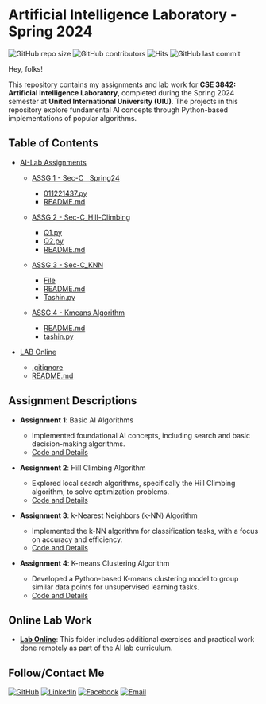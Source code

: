 # Artificial Intelligence Laboratory - Spring 2024
![GitHub repo size](https://img.shields.io/github/repo-size/TashinParvez/Artificial-Intelligence-UIU)
![GitHub contributors](https://img.shields.io/github/contributors/TashinParvez/Artificial-Intelligence-UIU)
![Hits](https://hits.seeyoufarm.com/api/count/incr/badge.svg?url=https://github.com/TashinParvez/Artificial-Intelligence-UIU)
![GitHub last commit](https://img.shields.io/github/last-commit/TashinParvez/Artificial-Intelligence-UIU)

Hey, folks!

This repository contains my assignments and lab work for **CSE 3842: Artificial Intelligence Laboratory**, completed during the Spring 2024 semester at **United International University (UIU)**. The projects in this repository explore fundamental AI concepts through Python-based implementations of popular algorithms.


## Table of Contents

- [AI-Lab Assignments](AI-Lab%20Assignments)
  - [ASSG 1 - Sec-C__Spring24](AI-Lab%20Assignments/ASSG%201%20-%20Sec-C__Spring24)
    - [011221437.py](AI-Lab%20Assignments/ASSG%201%20-%20Sec-C__Spring24/011221437.py)
    - [README.md](AI-Lab%20Assignments/ASSG%201%20-%20Sec-C__Spring24/README.md)
      
  - [ASSG 2 - Sec-C_Hill-Climbing](AI-Lab%20Assignments/ASSG%202%20-%20Sec-C_Hill-Climbing)
    - [Q1.py](AI-Lab%20Assignments/ASSG%202%20-%20Sec-C_Hill-Climbing/Q1.py)
    - [Q2.py](AI-Lab%20Assignments/ASSG%202%20-%20Sec-C_Hill-Climbing/Q2.py)
    - [README.md](AI-Lab%20Assignments/ASSG%202%20-%20Sec-C_Hill-Climbing/README.md)
      
  - [ASSG 3 - Sec-C_KNN](AI-Lab%20Assignments/ASSG%203%20-%20Sec-C_KNN)
    - [File](AI-Lab%20Assignments/ASSG%203%20-%20Sec-C_KNN/File)
    - [README.md](AI-Lab%20Assignments/ASSG%203%20-%20Sec-C_KNN/README.md)
    - [Tashin.py](AI-Lab%20Assignments/ASSG%203%20-%20Sec-C_KNN/Tashin.py)
      
  - [ASSG 4 - Kmeans Algorithm](AI-Lab%20Assignments/ASSG%204%20-%20Kmeans%20Algorithm)
    - [README.md](AI-Lab%20Assignments/ASSG%204%20-%20Kmeans%20Algorithm/README.md)
    - [tashin.py](AI-Lab%20Assignments/ASSG%204%20-%20Kmeans%20Algorithm/tashin.py)
      
- [LAB Online](LAB%20Online)
  - [.gitignore](LAB%20Online/.gitignore)
  - [README.md](LAB%20Online/README.md)


## Assignment Descriptions

- **Assignment 1**: Basic AI Algorithms  
  * Implemented foundational AI concepts, including search and basic decision-making algorithms.  
  * [Code and Details](AI-Lab%20Assignments/ASSG%201%20-%20Sec-C__Spring24)

- **Assignment 2**: Hill Climbing Algorithm  
  * Explored local search algorithms, specifically the Hill Climbing algorithm, to solve optimization problems.  
  * [Code and Details](AI-Lab%20Assignments/ASSG%202%20-%20Sec-C_Hill-Climbing)

- **Assignment 3**: k-Nearest Neighbors (k-NN) Algorithm  
  * Implemented the k-NN algorithm for classification tasks, with a focus on accuracy and efficiency.  
  * [Code and Details](AI-Lab%20Assignments/ASSG%203%20-%20Sec-C_KNN)

- **Assignment 4**: K-means Clustering Algorithm  
  * Developed a Python-based K-means clustering model to group similar data points for unsupervised learning tasks.  
  * [Code and Details](AI-Lab%20Assignments/ASSG%204%20-%20Kmeans%20Algorithm)



## Online Lab Work
- **[Lab Online](https://github.com/TashinParvez/Artificial-Intelligence-UIU/tree/master/LAB%20Online)**: This folder includes additional exercises and practical work done remotely as part of the AI lab curriculum.


## Follow/Contact Me

[![GitHub](https://img.shields.io/badge/GitHub-181717?style=for-the-badge&logo=github&logoColor=white)](https://github.com/TashinParvez)
[![LinkedIn](https://img.shields.io/badge/LinkedIn-0A66C2?style=for-the-badge&logo=linkedin&logoColor=white)](https://linkedin.com/in/tashinparvez)
[![Facebook](https://img.shields.io/badge/Facebook-1877F2?style=for-the-badge&logo=facebook&logoColor=white)](https://facebook.com/tashin.parvez.5)
[![Email](https://img.shields.io/badge/Email-D14836?style=for-the-badge&logo=gmail&logoColor=white)](mailto:tashinparvez2002@gmail.com)


